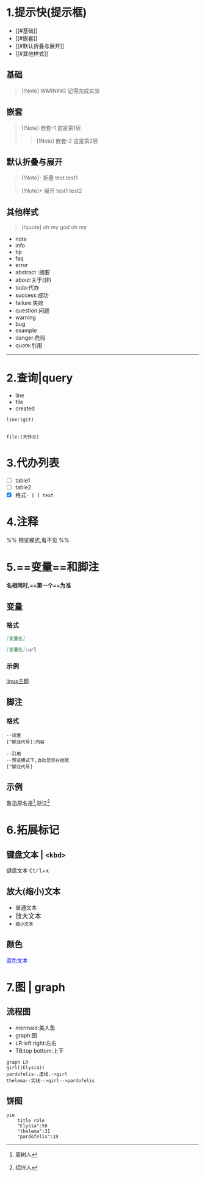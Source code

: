 # 1.提示快(提示框)
- [[#基础]]
- [[#嵌套]]
- [[#默认折叠与展开]]
- [[#其他样式]]

## 基础
> [!Note] WARNING
> 记得完成实验

## 嵌套
> [!Note] 嵌套-1
> 	这是第1层
> > [!Note] 嵌套-2
> > 这是第2层
## 默认折叠与展开
> [!Note]- 折叠
> test
> test1

> [!Note]+ 展开
> test1
> test2

## 其他样式


> [!quote] oh my god
> oh my


- note
- info
- tip
- faq
- error
- abstract :摘要
- about:关于(非)
- todo:代办
- success:成功
- failure:失败
- question:问题
- warning
- bug
- example
- danger:危险
- quote:引用

---
# 2.查询|query
- line 
- file
- created

```query
line:(git)
```
```query

file:(大作业)
```
# 3.代办列表
- [ ] table1
- [ ] table2
- [x] 格式`- [ ] text`

# 4.注释
<!-- html风格 -->
%%
预览模式,看不见
%%

# 5.==变量==和脚注
**名相同时,==第一个==为准**
## 变量
### 格式
```md
[变量名]

[变量名]:url

```
### 示例
 [linux主题]

[linux主题]:
https://github.com/HyDE-Project/hyde-themes?tab=readme-ov-file

## 脚注
### 格式
```
--设置
[^脚注代号]:内容

--引用
--预览模式下,自动显示在结尾
[^脚注代号]

```
## 示例


[^1]:周树人
[^2]:绍兴人

鲁迅原名是[^1],浙江[^2]

# 6.拓展标记
## 键盘文本 | `<kbd>`
<kbd>键盘文本</kbd>
<kbd>Ctrl</kbd>+<kbd>x</kbd>
## 放大(缩小)文本
- 普通文本
- <big>放大文本</big>
- <small>缩小文本</small>
## 颜色
<font style="color :blue">蓝色文本</font>

# 7.图 | graph
## 流程图
- mermaid:美人鱼
- graph:图
- LR:left right:左右
- TB:top bottom:上下

```mermaid
graph LR
girl((Elysia))
pardofelis-.虚线.->girl
thelema--实线-->girl-->pardofelis

```

## 饼图
~~~mermaid
pie
	title role
	"Elysia":50
	"thelema":31
	"pardofelis":19
~~~



